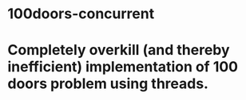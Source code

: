 # 100doors-concurrent
# Completely overkill (and thereby inefficient) implementation of 100 doors problem using threads.
